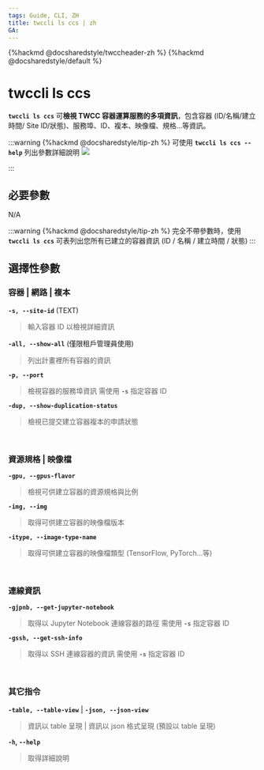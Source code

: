 ```yaml
---
tags: Guide, CLI, ZH
title: twccli ls ccs | zh
GA:
---
```


{%hackmd @docsharedstyle/twccheader-zh %}
{%hackmd @docsharedstyle/default %}

# twccli ls ccs

**`twccli ls ccs`** 可**檢視 TWCC 容器運算服務的多項資訊**，包含容器 (ID/名稱/建立時間/ Site ID/狀態)、服務埠、ID、複本、映像檔、規格...等資訊。

:::warning
{%hackmd @docsharedstyle/tip-zh %}
可使用 **`twccli ls ccs --help`** 列出參數詳細說明
![](https://cos.twcc.ai/SYS-MANUAL/uploads/upload_7cc508295a60ca49d6949adccb25209b.png)

:::


## 必要參數

N/A

:::warning
{%hackmd @docsharedstyle/tip-zh %}
完全不帶參數時，使用 **`twccli ls ccs`** 可表列出您所有已建立的容器資訊 (ID / 名稱 / 建立時間 / 狀態)
:::

## 選擇性參數

### 容器 | 網路 | 複本

**`-s, --site-id`** (TEXT)
> 輸入容器 ID 以檢視詳細資訊

**`-all, --show-all`** (僅限租戶管理員使用)
> 列出計畫裡所有容器的資訊

**`-p, --port`** 
> 檢視容器的服務埠資訊
> <i class="fa fa-exclamation-triangle" aria-hidden="true"></i> 需使用 **`-s`** 指定容器 ID

**`-dup, --show-duplication-status`**
> 檢視已提交建立容器複本的申請狀態

<br>

### 資源規格 | 映像檔

**`-gpu, --gpus-flavor`**
> 檢視可供建立容器的資源規格與比例

**`-img, --img`**
> 取得可供建立容器的映像檔版本

**`-itype, --image-type-name`**
> 取得可供建立容器的映像檔類型 (TensorFlow, PyTorch...等)

<br>

### 連線資訊

**`-gjpnb, --get-jupyter-notebook`** 
> 取得以 Jupyter Notebook 連線容器的路徑
> <i class="fa fa-exclamation-triangle" aria-hidden="true"></i> 需使用 **`-s`** 指定容器 ID

**`-gssh, --get-ssh-info`**
> 取得以 SSH 連線容器的資訊
> <i class="fa fa-exclamation-triangle" aria-hidden="true"></i> 需使用 **`-s`** 指定容器 ID

<br>

### 其它指令

**`-table, --table-view`** | **`-json, --json-view`**
> 資訊以 table 呈現 | 資訊以 json 格式呈現 (預設以 table 呈現)

**`-h`, `--help`**
> 取得詳細說明
